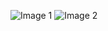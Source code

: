 ![Image 1]([image1.jpg](https://github.com/Jiyath5516F/Elys-PBR/blob/main/elyspbrminecraft.png))
![Image 2]([image2.jpg](https://api.mcpedl.com/storage/submissions/187054/images/elys-pbr_2.png)https://api.mcpedl.com/storage/submissions/187054/images/elys-pbr_2.png)

